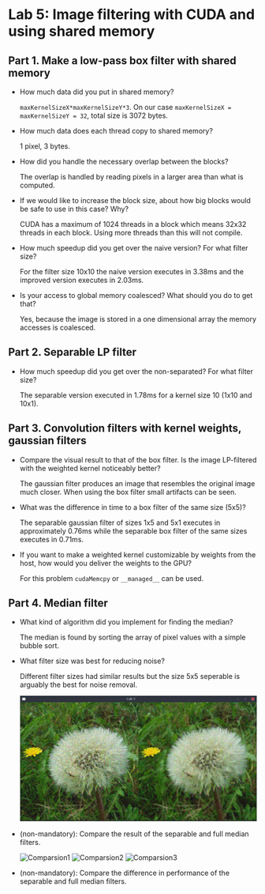 # Lab 5: Image filtering with CUDA and using shared memory
## Part 1. Make a low-pass box filter with shared memory

* How much data did you put in shared memory?

    `maxKernelSizeX*maxKernelSizeY*3`. On our case `maxKernelSizeX = maxKernelSizeY = 32`, total size is 3072 bytes.

* How much data does each thread copy to shared memory?

    1 pixel, 3 bytes.

* How did you handle the necessary overlap between the blocks?

    The overlap is handled by reading pixels in a larger area than what is computed.

* If we would like to increase the block size, about how big blocks would be safe to use in this case? Why?

    CUDA has a maximum of 1024 threads in a block which means 32x32 threads in each block. Using more threads than this will not compile.

* How much speedup did you get over the naive version? For what filter size?

    For the filter size 10x10 the naive version executes in 3.38ms and the improved version executes in 2.03ms.

* Is your access to global memory coalesced? What should you do to get that?

    Yes, because the image is stored in a one dimensional array the memory accesses is coalesced.

## Part 2. Separable LP filter

* How much speedup did you get over the non-separated? For what filter size?

    The separable version executed in 1.78ms for a kernel size 10 (1x10 and 10x1).

## Part 3. Convolution filters with kernel weights, gaussian filters

* Compare the visual result to that of the box filter. Is the image LP-filtered with the weighted kernel noticeably better?

    The gaussian filter produces an image that resembles the original image much closer. When using the box filter small artifacts can be seen.

* What was the difference in time to a box filter of the same size (5x5)?

    The separable gaussian filter of sizes 1x5 and 5x1 executes in approximately 0.76ms while the separable box filter of the same sizes executes in 0.71ms.

* If you want to make a weighted kernel customizable by weights from the host, how would you deliver the weights to the GPU?

    For this problem `cudaMemcpy` or `__managed__` can be used. 

## Part 4. Median filter

* What kind of algorithm did you implement for finding the median?

    The median is found by sorting the array of pixel values with a simple bubble sort.

* What filter size was best for reducing noise?

    Different filter sizes had similar results but the size 5x5 seperable is arguably the best for noise removal.

    ![Noise Removal](Images/5x5sep_med.png)

* (non-mandatory): Compare the result of the separable and full median filters.

    ![Comparsion1](Images/2x2.png)
    ![Comparsion2](Images/2x2.png)
    ![Comparsion3](Images/2x2.png)

* (non-mandatory): Compare the difference in performance of the separable and full median filters.

